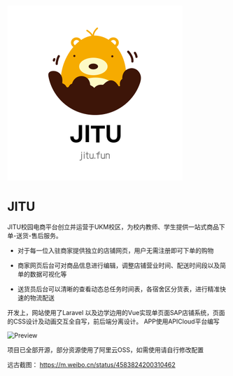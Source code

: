 ![JITU](https://github.com/Qitu/JITU/blob/master/WebLogo.png)    
# JITU
JITU校园电商平台创立并运营于UKM校区，为校内教师、学生提供一站式商品下单-送货-售后服务。

- 对于每一位入驻商家提供独立的店铺网页，用户无需注册即可下单的购物

- 商家网页后台可对商品信息进行编辑，调整店铺营业时间、配送时间段以及简单的数据可视化等

- 送货员后台可以清晰的查看动态总任务时间表，各宿舍区分货表，进行精准快速的物流配送


开发上，网站使用了Laravel 以及边学边用的Vue实现单页面SAP店铺系统，页面的CSS设计及动画交互全自写，前后端分离设计。
APP使用APICloud平台编写

![Preview](https://i.ibb.co/ZB8KDff/preview-Simple.png)    

项目已全部开源，部分资源使用了阿里云OSS，如需使用请自行修改配置

远古截图：
https://m.weibo.cn/status/4583824200310462
